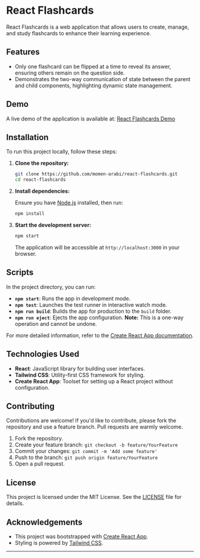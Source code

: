 # React Flashcards

React Flashcards is a web application that allows users to create, manage, and study flashcards to enhance their learning experience.

## Features

- Only one flashcard can be flipped at a time to reveal its answer, ensuring others remain on the question side.
- Demonstrates the two-way communication of state between the parent and child components, highlighting dynamic state management.

## Demo

A live demo of the application is available at: [React Flashcards Demo](https://react-flashcards-theta.vercel.app/)

## Installation

To run this project locally, follow these steps:

1. **Clone the repository:**

   ```bash
   git clone https://github.com/momen-arabi/react-flashcards.git
   cd react-flashcards
   ```

2. **Install dependencies:**

   Ensure you have [Node.js](https://nodejs.org/) installed, then run:

   ```bash
   npm install
   ```

3. **Start the development server:**

   ```bash
   npm start
   ```

   The application will be accessible at `http://localhost:3000` in your browser.

## Scripts

In the project directory, you can run:

- **`npm start`**: Runs the app in development mode.
- **`npm test`**: Launches the test runner in interactive watch mode.
- **`npm run build`**: Builds the app for production to the `build` folder.
- **`npm run eject`**: Ejects the app configuration. **Note:** This is a one-way operation and cannot be undone.

For more detailed information, refer to the [Create React App documentation](https://facebook.github.io/create-react-app/docs/getting-started).

## Technologies Used

- **React**: JavaScript library for building user interfaces.
- **Tailwind CSS**: Utility-first CSS framework for styling.
- **Create React App**: Toolset for setting up a React project without configuration.

## Contributing

Contributions are welcome! If you'd like to contribute, please fork the repository and use a feature branch. Pull requests are warmly welcome.

1. Fork the repository.
2. Create your feature branch: `git checkout -b feature/YourFeature`
3. Commit your changes: `git commit -m 'Add some feature'`
4. Push to the branch: `git push origin feature/YourFeature`
5. Open a pull request.

## License

This project is licensed under the MIT License. See the [LICENSE](LICENSE) file for details.

## Acknowledgements

- This project was bootstrapped with [Create React App](https://github.com/facebook/create-react-app).
- Styling is powered by [Tailwind CSS](https://tailwindcss.com/).

---
